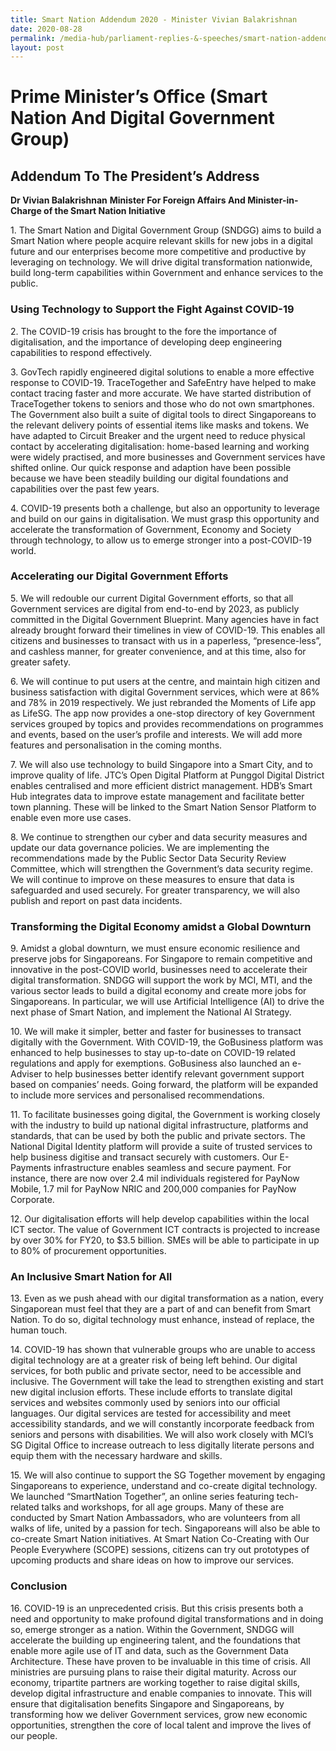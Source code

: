 ```yaml
---
title: Smart Nation Addendum 2020 - Minister Vivian Balakrishnan
date: 2020-08-28
permalink: /media-hub/parliament-replies-&-speeches/smart-nation-addendum-2020
layout: post
---
```


# Prime Minister’s Office (Smart Nation And Digital Government Group)  
  
## Addendum To The President’s Address  

**Dr Vivian Balakrishnan**
**Minister For Foreign Affairs And Minister-in-Charge of the Smart Nation Initiative**

1\.  The Smart Nation and Digital Government Group (SNDGG) aims to build a Smart Nation where people acquire relevant skills for new jobs in a digital future and our enterprises become more competitive and productive by leveraging on technology. We will drive digital transformation nationwide, build long-term capabilities within Government and enhance services to the public.  

  
### Using Technology to Support the Fight Against COVID-19  

2\.  The COVID-19 crisis has brought to the fore the importance of digitalisation, and the importance of developing deep engineering capabilities to respond effectively.
 
3\.  GovTech rapidly engineered digital solutions to enable a more effective response to COVID-19. TraceTogether and SafeEntry have helped to make contact tracing faster and more accurate. We have started distribution of TraceTogether tokens to seniors and those who do not own smartphones. The Government also built a suite of digital tools to direct Singaporeans to the relevant delivery points of essential items like masks and tokens. We have adapted to Circuit Breaker and the urgent need to reduce physical contact by accelerating digitalisation: home-based learning and working were widely practised, and more businesses and Government services have shifted online. Our quick response and adaption have been possible because we have been steadily building our digital foundations and capabilities over the past few years.
  
4\.  COVID-19 presents both a challenge, but also an opportunity to leverage and build on our gains in digitalisation. We must grasp this opportunity and accelerate the transformation of Government, Economy and Society through technology, to allow us to emerge stronger into a post-COVID-19 world.

### Accelerating our Digital Government Efforts  

5\.  We will redouble our current Digital Government efforts, so that all Government services are digital from end-to-end by 2023, as publicly committed in the Digital Government Blueprint. Many agencies have in fact already brought forward their timelines in view of COVID-19. This enables all citizens and businesses to transact with us in a paperless, “presence-less”, and cashless manner, for greater convenience, and at this time, also for greater safety.
  
6\.  We will continue to put users at the centre, and maintain high citizen and business satisfaction with digital Government services, which were at 86% and 78% in 2019 respectively. We just rebranded the Moments of Life app as LifeSG. The app now provides a one-stop directory of key Government services grouped by topics and provides recommendations on programmes and events, based on the user’s profile and interests. We will add more features and personalisation in the coming months.

7\.  We will also use technology to build Singapore into a Smart City, and to improve quality of life. JTC’s Open Digital Platform at Punggol Digital District enables centralised and more efficient district management. HDB’s Smart Hub integrates data to improve estate management and facilitate better town planning. These will be linked to the Smart Nation Sensor Platform to enable even more use cases.

8\.  We continue to strengthen our cyber and data security measures and update our data governance policies. We are implementing the recommendations made by the Public Sector Data Security Review Committee, which will strengthen the Government’s data security regime. We will continue to improve on these measures to ensure that data is safeguarded and used securely. For greater transparency, we will also publish and report on past data incidents.

### Transforming the Digital Economy amidst a Global Downturn
  
9\.  Amidst a global downturn, we must ensure economic resilience and preserve jobs for Singaporeans. For Singapore to remain competitive and innovative in the post-COVID world, businesses need to accelerate their digital transformation. SNDGG will support the work by MCI, MTI, and the various sector leads to build a digital economy and create more jobs for Singaporeans. In particular, we will use Artificial Intelligence (AI) to drive the next phase of Smart Nation, and implement the National AI Strategy.

10\.  We will make it simpler, better and faster for businesses to transact digitally with the Government. With COVID-19, the GoBusiness platform was enhanced to help businesses to stay up-to-date on COVID-19 related regulations and apply for exemptions. GoBusiness also launched an e-Adviser to help businesses better identify relevant government support based on companies’ needs. Going forward, the platform will be expanded to include more services and personalised recommendations.
  
11\.  To facilitate businesses going digital, the Government is working closely with the industry to build up national digital infrastructure, platforms and standards, that can be used by both the public and private sectors. The National Digital Identity platform will provide a suite of trusted services to help business digitise and transact securely with customers. Our E-Payments infrastructure enables seamless and secure payment. For instance, there are now over 2.4 mil individuals registered for PayNow Mobile, 1.7 mil for PayNow NRIC and 200,000 companies for PayNow Corporate.
  
12\.  Our digitalisation efforts will help develop capabilities within the local ICT sector. The value of Government ICT contracts is projected to increase by over 30% for FY20, to $3.5 billion. SMEs will be able to participate in up to 80% of procurement opportunities.  
 
### An Inclusive Smart Nation for All  
 
13\.  Even as we push ahead with our digital transformation as a nation, every Singaporean must feel that they are a part of and can benefit from Smart Nation. To do so, digital technology must enhance, instead of replace, the human touch.
 
14\.  COVID-19 has shown that vulnerable groups who are unable to access digital technology are at a greater risk of being left behind. Our digital services, for both public and private sector, need to be accessible and inclusive. The Government will take the lead to strengthen existing and start new digital inclusion efforts. These include efforts to translate digital services and websites commonly used by seniors into our official languages. Our digital services are tested for accessibility and meet accessibility standards, and we will constantly incorporate feedback from seniors and persons with disabilities. We will also work closely with MCI’s SG Digital Office to increase outreach to less digitally literate persons and equip them with the necessary hardware and skills.

15\.  We will also continue to support the SG Together movement by engaging Singaporeans to experience, understand and co-create digital technology. We launched “SmartNation Together”, an online series featuring tech-related talks and workshops, for all age groups. Many of these are conducted by Smart Nation Ambassadors, who are volunteers from all walks of life, united by a passion for tech. Singaporeans will also be able to co-create Smart Nation initiatives. At Smart Nation Co-Creating with Our People Everywhere (SCOPE) sessions, citizens can try out prototypes of upcoming products and share ideas on how to improve our services.

### Conclusion  
  
16\.  COVID-19 is an unprecedented crisis. But this crisis presents both a need and opportunity to make profound digital transformations and in doing so, emerge stronger as a nation. Within the Government, SNDGG will accelerate the building up engineering talent, and the foundations that enable more agile use of IT and data, such as the Government Data Architecture. These have proven to be invaluable in this time of crisis. All ministries are pursuing plans to raise their digital maturity. Across our economy, tripartite partners are working together to raise digital skills, develop digital infrastructure and enable companies to innovate. This will ensure that digitalisation benefits Singapore and Singaporeans, by transforming how we deliver Government services, grow new economic opportunities, strengthen the core of local talent and improve the lives of our people.
